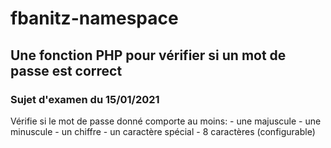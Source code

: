 # fbanitz-namespace
## Une fonction PHP pour vérifier si un mot de passe est correct
### Sujet d'examen du 15/01/2021

Vérifie si le mot de passe donné comporte au moins:
    - une majuscule
    - une minuscule
    - un chiffre
    - un caractère spécial
    - 8 caractères (configurable)
